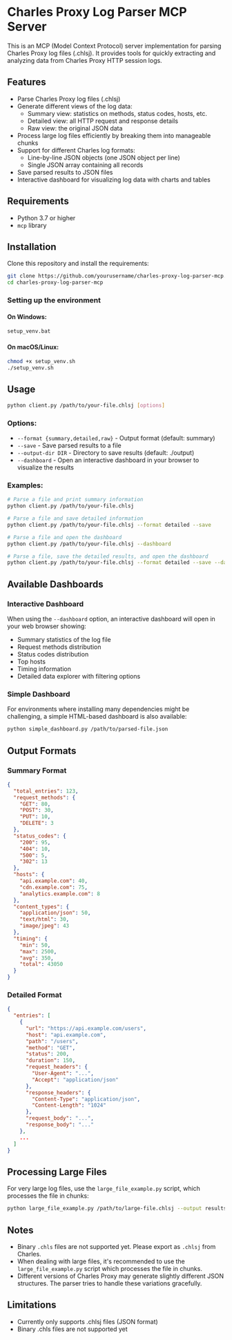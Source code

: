 # Charles Proxy Log Parser MCP Server

This is an MCP (Model Context Protocol) server implementation for parsing Charles Proxy log files (.chlsj). It provides tools for quickly extracting and analyzing data from Charles Proxy HTTP session logs.

## Features

- Parse Charles Proxy log files (.chlsj)
- Generate different views of the log data:
  - Summary view: statistics on methods, status codes, hosts, etc.
  - Detailed view: all HTTP request and response details
  - Raw view: the original JSON data
- Process large log files efficiently by breaking them into manageable chunks
- Support for different Charles log formats:
  - Line-by-line JSON objects (one JSON object per line)
  - Single JSON array containing all records
- Save parsed results to JSON files
- Interactive dashboard for visualizing log data with charts and tables

## Requirements

- Python 3.7 or higher
- `mcp` library

## Installation

Clone this repository and install the requirements:

```bash
git clone https://github.com/yourusername/charles-proxy-log-parser-mcp.git
cd charles-proxy-log-parser-mcp
```

### Setting up the environment

#### On Windows:
```bash
setup_venv.bat
```

#### On macOS/Linux:
```bash
chmod +x setup_venv.sh
./setup_venv.sh
```

## Usage

```bash
python client.py /path/to/your-file.chlsj [options]
```

### Options:

- `--format {summary,detailed,raw}` - Output format (default: summary)
- `--save` - Save parsed results to a file
- `--output-dir DIR` - Directory to save results (default: ./output)
- `--dashboard` - Open an interactive dashboard in your browser to visualize the results

### Examples:

```bash
# Parse a file and print summary information
python client.py /path/to/your-file.chlsj

# Parse a file and save detailed information
python client.py /path/to/your-file.chlsj --format detailed --save

# Parse a file and open the dashboard
python client.py /path/to/your-file.chlsj --dashboard

# Parse a file, save the detailed results, and open the dashboard
python client.py /path/to/your-file.chlsj --format detailed --save --dashboard --output-dir ./output
```

## Available Dashboards

### Interactive Dashboard

When using the `--dashboard` option, an interactive dashboard will open in your web browser showing:

- Summary statistics of the log file
- Request methods distribution
- Status codes distribution
- Top hosts
- Timing information
- Detailed data explorer with filtering options

### Simple Dashboard

For environments where installing many dependencies might be challenging, a simple HTML-based dashboard is also available:

```bash
python simple_dashboard.py /path/to/parsed-file.json
```

## Output Formats

### Summary Format
```json
{
  "total_entries": 123,
  "request_methods": {
    "GET": 80,
    "POST": 30,
    "PUT": 10,
    "DELETE": 3
  },
  "status_codes": {
    "200": 95,
    "404": 10,
    "500": 5,
    "302": 13
  },
  "hosts": {
    "api.example.com": 40,
    "cdn.example.com": 75,
    "analytics.example.com": 8
  },
  "content_types": {
    "application/json": 50,
    "text/html": 30,
    "image/jpeg": 43
  },
  "timing": {
    "min": 50,
    "max": 2500,
    "avg": 350,
    "total": 43050
  }
}
```

### Detailed Format
```json
{
  "entries": [
    {
      "url": "https://api.example.com/users",
      "host": "api.example.com",
      "path": "/users",
      "method": "GET",
      "status": 200,
      "duration": 150,
      "request_headers": {
        "User-Agent": "...",
        "Accept": "application/json"
      },
      "response_headers": {
        "Content-Type": "application/json",
        "Content-Length": "1024"
      },
      "request_body": "...",
      "response_body": "..."
    },
    ...
  ]
}
```

## Processing Large Files

For very large log files, use the `large_file_example.py` script, which processes the file in chunks:

```bash
python large_file_example.py /path/to/large-file.chlsj --output results.json
```

## Notes

- Binary `.chls` files are not supported yet. Please export as `.chlsj` from Charles.
- When dealing with large files, it's recommended to use the `large_file_example.py` script which processes the file in chunks.
- Different versions of Charles Proxy may generate slightly different JSON structures. The parser tries to handle these variations gracefully.

## Limitations

- Currently only supports .chlsj files (JSON format)
- Binary .chls files are not supported yet 
